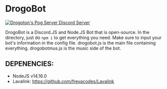 # DrogoBot
 
 [![Drogoton's Pog Server Discord Server](https://discordapp.com/api/guilds/777948060474146896/embed.png?style=banner2)](https://discord.gg/fJTNXphadh)
 
 DrogoBot is a Discord.JS and Node.JS Bot that is open-source. 
In the directory, just do `npm i` to get everything you need.
 Make sure to input your bot's information in the config file. 
 drogobot.js is the main file containing everything.
 drogobotmus.js is the music side of the bot.

## DEPENENCIES:
* NodeJS v14.16.0
* Lavalink: https://github.com/freyacodes/Lavalink
